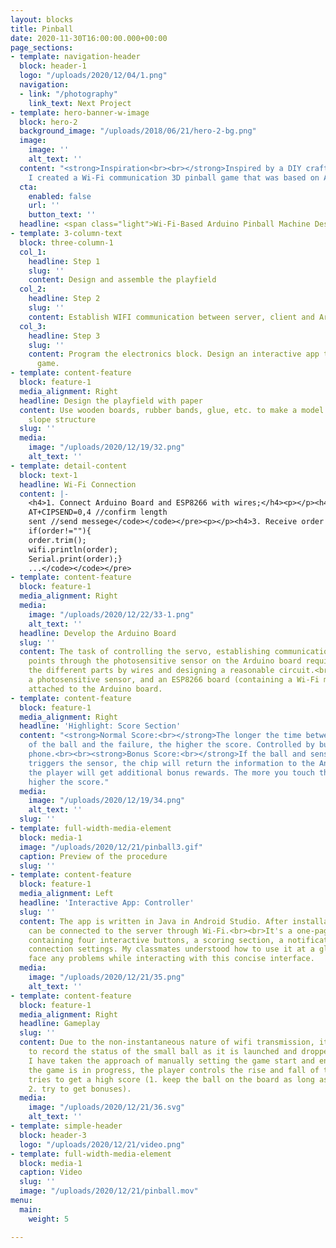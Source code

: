 ```yaml
---
layout: blocks
title: Pinball
date: 2020-11-30T16:00:00.000+00:00
page_sections:
- template: navigation-header
  block: header-1
  logo: "/uploads/2020/12/04/1.png"
  navigation:
  - link: "/photography"
    link_text: Next Project
- template: hero-banner-w-image
  block: hero-2
  background_image: "/uploads/2018/06/21/hero-2-bg.png"
  image:
    image: ''
    alt_text: ''
  content: "<strong>Inspiration<br><br></strong>Inspired by a DIY craft video on Youtube,
    I created a Wi-Fi communication 3D pinball game that was based on Arduino."
  cta:
    enabled: false
    url: ''
    button_text: ''
  headline: <span class="light">Wi-Fi-Based Arduino Pinball Machine Design</span>
- template: 3-column-text
  block: three-column-1
  col_1:
    headline: Step 1
    slug: ''
    content: Design and assemble the playfield
  col_2:
    headline: Step 2
    slug: ''
    content: Establish WIFI communication between server, client and Arduino board
  col_3:
    headline: Step 3
    slug: ''
    content: Program the electronics block. Design an interactive app to control the
      game.
- template: content-feature
  block: feature-1
  media_alignment: Right
  headline: Design the playfield with paper
  content: Use wooden boards, rubber bands, glue, etc. to make a model of a ladder-like
    slope structure
  slug: ''
  media:
    image: "/uploads/2020/12/19/32.png"
    alt_text: ''
- template: detail-content
  block: text-1
  headline: Wi-Fi Connection
  content: |-
    <h4>1. Connect Arduino Board and ESP8266 with wires;</h4><p></p><h4>2. Establish TCP connection;</h4><pre><code><code>AT+CIPSTART=0,"TCP","192.168.4.1",5000 //connect
    AT+CIPSEND=0,4 //confirm length
    sent //send messege</code></code></pre><p></p><h4>3. Receive order from server.</h4><pre><code><code>order=readTtl();
    if(order!=""){
    order.trim();
    wifi.println(order);
    Serial.print(order);}
    ...</code></code></pre>
- template: content-feature
  block: feature-1
  media_alignment: Right
  media:
    image: "/uploads/2020/12/22/33-1.png"
    alt_text: ''
  headline: Develop the Arduino Board
  slug: ''
  content: The task of controlling the servo, establishing communication, and adding
    points through the photosensitive sensor on the Arduino board requires connecting
    the different parts by wires and designing a reasonable circuit.<br><br>Two drivers,
    a photosensitive sensor, and an ESP8266 board (containing a Wi-Fi module) were
    attached to the Arduino board.
- template: content-feature
  block: feature-1
  media_alignment: Right
  headline: 'Highlight: Score Section'
  content: "<strong>Normal Score:<br></strong>The longer the time between the start
    of the ball and the failure, the higher the score. Controlled by buttons on the
    phone.<br><br><strong>Bonus Score:<br></strong>If the ball and sensor contact
    triggers the sensor, the chip will return the information to the Android terminal,
    the player will get additional bonus rewards. The more you touch the sensor, the
    higher the score."
  media:
    image: "/uploads/2020/12/19/34.png"
    alt_text: ''
  slug: ''
- template: full-width-media-element
  block: media-1
  image: "/uploads/2020/12/21/pinball3.gif"
  caption: Preview of the procedure
  slug: ''
- template: content-feature
  block: feature-1
  media_alignment: Left
  headline: 'Interactive App: Controller'
  slug: ''
  content: The app is written in Java in Android Studio. After installation, the controller
    can be connected to the server through Wi-Fi.<br><br>It's a one-page controller,
    containing four interactive buttons, a scoring section, a notification bar, and
    connection settings. My classmates understood how to use it at a glance and didn't
    face any problems while interacting with this concise interface.
  media:
    image: "/uploads/2020/12/21/35.png"
    alt_text: ''
- template: content-feature
  block: feature-1
  media_alignment: Right
  headline: Gameplay
  slug: ''
  content: Due to the non-instantaneous nature of wifi transmission, it is difficult
    to record the status of the small ball as it is launched and dropped. Therefore,
    I have taken the approach of manually setting the game start and end.<br><br>While
    the game is in progress, the player controls the rise and fall of the pedals and
    tries to get a high score (1. keep the ball on the board as long as possible;
    2. try to get bonuses).
  media:
    image: "/uploads/2020/12/21/36.svg"
    alt_text: ''
- template: simple-header
  block: header-3
  logo: "/uploads/2020/12/21/video.png"
- template: full-width-media-element
  block: media-1
  caption: Video
  slug: ''
  image: "/uploads/2020/12/21/pinball.mov"
menu:
  main:
    weight: 5

---
```

